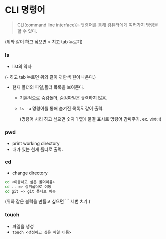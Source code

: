# CLI 명령어

> CLI(command line interface)는 명령어를 통해 컴퓨터에게 여러가지 명령을 할 수 있다.

(위와 같이 하고 싶으면 > 치고 tab 누르기)



### ls

- list의 약자

(- 하고 tab 누르면 위와 같이 까만색 원이 나온다.)

- 현재 폴더의 파일,폴더 목록을 보여준다.

  - 기본적으로 숨김폴더, 숨김파일은 출력하지 않음.

  - `ls -a` 명령어를 통해 숨겨진 목록도 같이 출력. 

    (명령어 처리 하고 싶으면 숫자 1 옆에 물결 표시로 명령어 감싸주기. ex. `명령어`)

### pwd

- print working directory
- 내가 있는 현재 폴더로 출력.



### cd

- change directory

```bash or shell 이라고 적음
cd <이동하고 싶은 폴더이름>
cd .. => 상위폴더로 이동
cd git => git 폴더로 이동
```

(위와 같은 블럭을 만들고 싶으면 ``` 세번 치기.)

### touch

- 파일을 생성
- `touch <생성하고 싶은 파일 이름>`

